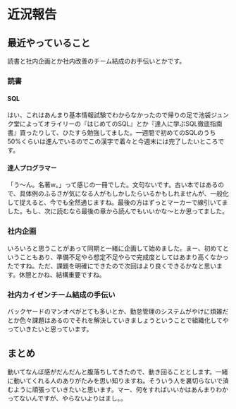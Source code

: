 # 近況報告

## 最近やっていること

読書と社内企画とか社内改善のチーム結成のお手伝いとかです。

### 読書

#### SQL

はい、これはあんまり基本情報試験でわからなかったので帰りの足で池袋ジュンク堂によってオライリーの『はじめてのSQL』とか『達人に学ぶSQL徹底指南書』買ったりして、ひたすら勉強してました。一週間で初めてのSQLのうち50%くらいは進んでいるのでこの漢字で着々と今週末には完了したいところです。

#### 達人プログラマー

「う〜ん。名著w。」って感じの一冊でした。文句ないです。古い本ではあるので、具体例のふるさが気になる人がもしかしたらいるかもしれませんが、一般化して捉えると、今でも全然通じますね。最後の方はずっとマーカーで線引いてました。もし、次に読むなら最後の章から読んでもいいかな〜とか思ってました。

### 社内企画

いろいろと思うことがあって同期と一緒に企画して始めました。まー、初めてということもあり、準備不足やら想定不足やらで完成度としてはあまり高くなかったですね。ただ、課題を明確にできたので次回はより良くできるかなと思います。休憩とかね、結構重要ですね。

### 社内カイゼンチーム結成の手伝い

バックヤードのマンオペがとても多いとか、勤怠管理のシステムがやけに煩雑だとか色々課題はあるのでそれを解決していきましょうということで組織化してやっていきたいと思っています。

## まとめ

動いてなんぼ感がだんだんと腹落ちしてきたので、動き回ることとします。一緒に動いてくれる人のありがたみを思い知りますね。そういう人を裏切らないで済むように頑張っていきたいと思います。マー、何をすればいいかはあんまりわかってないんですが、やらないよりはまし。。
